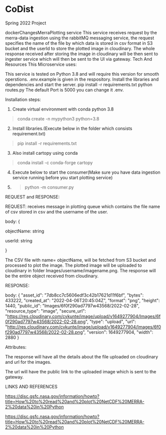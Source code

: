 # CoDist
Spring 2022 Project


dockerChangesMerraPlotting service
This service receives request by the merra-data ingestion using the rabbitMQ messaging service, the request specifies the name of the file by which
data is stored in csv format in S3 bucket and the userId to store the plotted image in cloudinary. The whole response received after storing the image in cloudinary
will be then sent to ingester service which will then be sent to the UI via gateway. 
Tech And Resources This Microservice uses:

This service is tested on Python 3.8 and will require this version for smooth operstions.
.env.example is given in the respository.
Install the libraries and dependencies and start the server.
pip install -r requirements.txt python routes.py The default Port is 5000 you can change it .env.

Installation steps:
1. Create virtual environment with conda python 3.8
> conda create -n mypython3 python=3.8
2. Install libraries.(Execute below in the folder which consists requirement.txt)
> pip install -r requirements.txt
3. Also install cartopy using conda 
> conda install -c conda-forge cartopy
4. Execute below to start the consumer(Make sure you have data ingestion service running before you start plotting service) 
5. > python -m consumer.py


REQUEST and RESPONSE:


REQUEST:
receives message in plotting queue which contains the file name of csv stored in csv and the username of the user.

body:
{

objectName: string

userId: string

}

The CSV file with name= objectName, will be fetched from S3 bucket and processed to plot the image. The plotted image will be uploaded to cloudinary
in folder Images/username/imagename.png. The response will be the entire object received from cloudinary.


RESPONSE:

body:
{
    "asset_id": "7db8cc7c5606edf3c42b17621d11f6bf",
    "bytes": 433222,
    "created_at": "2022-04-06T20:45:04Z",
    "format": "png",
    "height": 1440,
    "public_id": "Images/6f0f290ad7797w43568/2022-02-28",
    "resource_type": "image",
    "secure_url": "https://res.cloudinary.com/cvkunte/image/upload/v1649277904/Images/6f0f290ad7797w43568/2022-02-28.png",
    "type": "upload",
    "url": "http://res.cloudinary.com/cvkunte/image/upload/v1649277904/Images/6f0f290ad7797w43568/2022-02-28.png",
    "version": 1649277904,
    "width": 2880
}


Attributes: 

The response will have all the details about the file uploaded on cloudinary and url for the images.

The url will have the public link to the uploaded image which is sent to the gateway.

LINKS AND REFERENCES 

https://disc.gsfc.nasa.gov/information/howto?title=How%20to%20read%20and%20plot%20NetCDF%20MERRA-2%20data%20in%20Python

https://disc.gsfc.nasa.gov/information/howto?title=How%20to%20read%20and%20plot%20NetCDF%20MERRA-2%20data%20in%20Python
